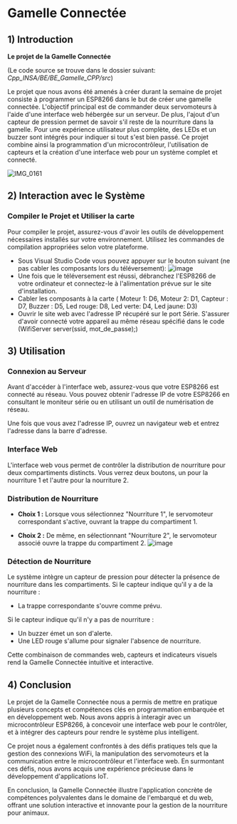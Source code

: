 # Gamelle Connectée

## 1) Introduction

**Le projet de la Gamelle Connectée**

(Le code source se trouve dans le dossier suivant: *Cpp_INSA/BE/BE_Gamelle_CPP/src*)

Le projet que nous avons été amenés à créer durant la semaine de projet consiste à programmer un ESP8266 dans le but de créer une gamelle connectée. L'objectif principal est de commander deux servomoteurs à l'aide d'une interface web hébergée sur un serveur. De plus, l'ajout d'un capteur de pression permet de savoir s'il reste de la nourriture dans la gamelle. Pour une expérience utilisateur plus complète, des LEDs et un buzzer sont intégrés pour indiquer si tout s'est bien passé. Ce projet combine ainsi la programmation d'un microcontrôleur, l'utilisation de capteurs et la création d'une interface web pour un système complet et connecté.

![IMG_0161](https://github.com/CedricChnfr/Cpp_INSA/assets/127315734/61f2fb2e-68f8-45f4-853b-7f3fc1a3ea7b)

## 2) Interaction avec le Système

### Compiler le Projet et Utiliser la carte

Pour compiler le projet, assurez-vous d'avoir les outils de développement nécessaires installés sur votre environnement. Utilisez les commandes de compilation appropriées selon votre plateforme. 

- Sous Visual Studio Code vous pouvez appuyer sur le bouton suivant (ne pas cabler les composants lors du téléversement):
![image](https://github.com/CedricChnfr/Cpp_INSA/assets/127315734/3ca05922-6d51-4d6a-b79f-74983703ea7c)
- Une fois que le téléversement est réussi, débranchez l'ESP8266 de votre ordinateur et connectez-le à l'alimentation prévue sur le site d'installation.
- Cabler les composants à la carte ( Moteur 1: D6, Moteur 2: D1, Capteur : D7, Buzzer : D5, Led rouge: D8, Led verte: D4, Led jaune: D3)
- Ouvrir le site web avec l'adresse IP récupéré sur le port Série. S'assurer d'avoir connecté votre appareil au même réseau spécifié dans le code (WifiServer server(ssid, mot_de_passe);)

## 3) Utilisation

### Connexion au Serveur

Avant d'accéder à l'interface web, assurez-vous que votre ESP8266 est connecté au réseau. Vous pouvez obtenir l'adresse IP de votre ESP8266 en consultant le moniteur série ou en utilisant un outil de numérisation de réseau.

Une fois que vous avez l'adresse IP, ouvrez un navigateur web et entrez l'adresse dans la barre d'adresse.

### Interface Web

L'interface web vous permet de contrôler la distribution de nourriture pour deux compartiments distincts. Vous verrez deux boutons, un pour la nourriture 1 et l'autre pour la nourriture 2.

### Distribution de Nourriture

- **Choix 1 :** Lorsque vous sélectionnez "Nourriture 1", le servomoteur correspondant s'active, ouvrant la trappe du compartiment 1.

- **Choix 2 :** De même, en sélectionnant "Nourriture 2", le servomoteur associé ouvre la trappe du compartiment 2.
  ![image](https://github.com/CedricChnfr/Cpp_INSA/assets/127315734/8f31c5a8-85a4-4a0b-a9f6-69f54c26ebe8?raw=true)

### Détection de Nourriture

Le système intègre un capteur de pression pour détecter la présence de nourriture dans les compartiments. Si le capteur indique qu'il y a de la nourriture :

- La trappe correspondante s'ouvre comme prévu.
  
Si le capteur indique qu'il n'y a pas de nourriture :

- Un buzzer émet un son d'alerte.
- Une LED rouge s'allume pour signaler l'absence de nourriture.

Cette combinaison de commandes web, capteurs et indicateurs visuels rend la Gamelle Connectée intuitive et interactive.

## 4) Conclusion

Le projet de la Gamelle Connectée nous a permis de mettre en pratique plusieurs concepts et compétences clés en programmation embarquée et en développement web. Nous avons appris à interagir avec un microcontrôleur ESP8266, à concevoir une interface web pour le contrôler, et à intégrer des capteurs pour rendre le système plus intelligent.

Ce projet nous a également confrontés à des défis pratiques tels que la gestion des connexions WiFi, la manipulation des servomoteurs et la communication entre le microcontrôleur et l'interface web. En surmontant ces défis, nous avons acquis une expérience précieuse dans le développement d'applications IoT.

En conclusion, la Gamelle Connectée illustre l'application concrète de compétences polyvalentes dans le domaine de l'embarqué et du web, offrant une solution interactive et innovante pour la gestion de la nourriture pour animaux.
